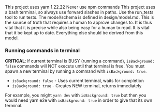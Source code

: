 This project uses yarn 1.22.22
Never use npm commands
This project uses a bash terminal, so always use forward slashes in paths.
Use the run_tests tool to run tests.
The model/schema is defined in design/model.md. This is the source of truth that requires a human to approve changes to. It is thus vital that it is precise while also being easy for a human to read. It is vital that it be kept up to date. Everything else should be derived from this model.

### Running commands in terminal

**CRITICAL**: If current terminal is BUSY (running a command), `isBackground: false` commands will NOT execute until that terminal is free. You must spawn a new terminal by running a command with `isBackground: true`.

- `isBackground: false` - Uses current terminal, waits for completion
- `isBackground: true` - Creates NEW terminal, returns immediately

For example, you might `yarn dev` with `isBackground: true` but then you would need yarn e2e with `isBackground: true` in order to give that its own terminal.
